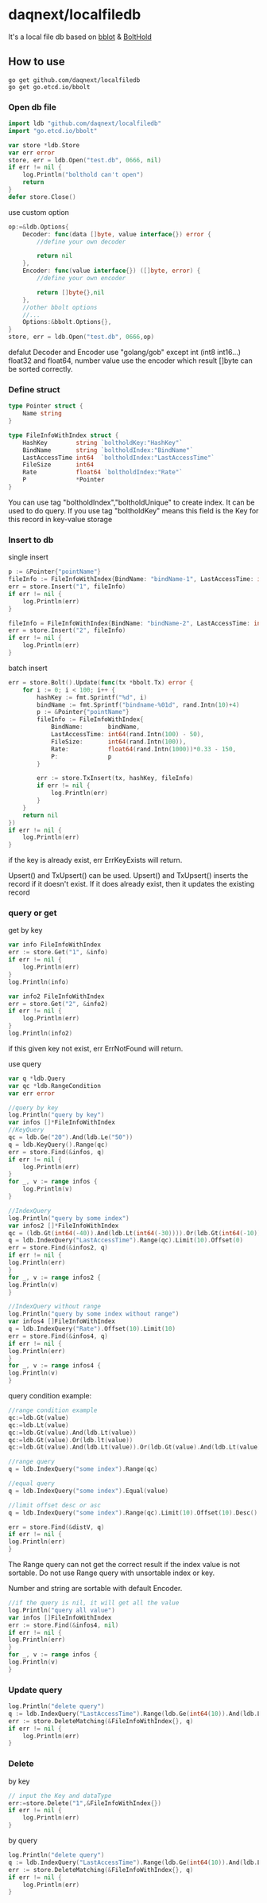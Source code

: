 # daqnext/localfiledb

It's a local file db based on [bblot](https://github.com/etcd-io/bbolt) & [BoltHold](https://github.com/timshannon/bolthold)

## How to use
```
go get github.com/daqnext/localfiledb
go get go.etcd.io/bbolt
```

### Open db file
```go
import ldb "github.com/daqnext/localfiledb"
import "go.etcd.io/bbolt"

var store *ldb.Store
var err error
store, err = ldb.Open("test.db", 0666, nil)
if err != nil {
    log.Println("bolthold can't open")
	return
}
defer store.Close()
```
use custom option
```go
op:=&ldb.Options{
    Decoder: func(data []byte, value interface{}) error {
        //define your own decoder

        return nil
    },
    Encoder: func(value interface{}) ([]byte, error) {
        //define your own encoder

        return []byte{},nil
    },
    //other bbolt options
    //...
    Options:&bbolt.Options{},
}
store, err = ldb.Open("test.db", 0666,op)
```
defalut Decoder and Encoder use "golang/gob" except int (int8 int16...) float32 and float64, number value use the encoder which result []byte can be sorted correctly.

### Define struct
```go
type Pointer struct {
	Name string
}

type FileInfoWithIndex struct {
	HashKey        string `boltholdKey:"HashKey"`
	BindName       string `boltholdIndex:"BindName"`
	LastAccessTime int64  `boltholdIndex:"LastAccessTime"`
	FileSize       int64
	Rate           float64 `boltholdIndex:"Rate"`
	P              *Pointer
}
```
You can use tag "boltholdIndex","boltholdUnique" to create index. It can be used to do query.
If you use tag "boltholdKey" means this field is the Key for this record in key-value storage

### Insert to db
single insert
```go
p := &Pointer{"pointName"}
fileInfo := FileInfoWithIndex{BindName: "bindName-1", LastAccessTime: int64(rand.Intn(100)), FileSize: int64(rand.Intn(100)), P: p}
err = store.Insert("1", fileInfo)
if err != nil {
	log.Println(err)
}

fileInfo = FileInfoWithIndex{BindName: "bindName-2", LastAccessTime: int64(rand.Intn(100)), FileSize: int64(rand.Intn(100)), P: p}
err = store.Insert("2", fileInfo)
if err != nil {
	log.Println(err)
}
```

batch insert
```go
err = store.Bolt().Update(func(tx *bbolt.Tx) error {
	for i := 0; i < 100; i++ {
		hashKey := fmt.Sprintf("%d", i)
		bindName := fmt.Sprintf("bindname-%01d", rand.Intn(10)+4)
		p := &Pointer{"pointName"}
		fileInfo := FileInfoWithIndex{
			BindName:       bindName,
			LastAccessTime: int64(rand.Intn(100) - 50),
			FileSize:       int64(rand.Intn(100)),
			Rate:           float64(rand.Intn(1000))*0.33 - 150,
			P:              p
		}

		err := store.TxInsert(tx, hashKey, fileInfo)
		if err != nil {
			log.Println(err)
		}
	}
	return nil
})
if err != nil {
	log.Println(err)
}
```
if the key is already exist, err ErrKeyExists will return.

Upsert() and TxUpsert() can be used. Upsert() and TxUpsert() inserts the record if it doesn't exist. If it does already exist, then it updates the existing record


### query or get
get by key
```go
var info FileInfoWithIndex
err := store.Get("1", &info)
if err != nil {
	log.Println(err)
}
log.Println(info)

var info2 FileInfoWithIndex
err = store.Get("2", &info2)
if err != nil {
	log.Println(err)
}
log.Println(info2)
```
if this given key not exist, err ErrNotFound will return.

use query
```go
var q *ldb.Query
var qc *ldb.RangeCondition
var err error

//query by key
log.Println("query by key")
var infos []*FileInfoWithIndex
//KeyQuery
qc = ldb.Ge("20").And(ldb.Le("50"))
q = ldb.KeyQuery().Range(qc)
err = store.Find(&infos, q)
if err != nil {
	log.Println(err)
}
for _, v := range infos {
	log.Println(v)
}

//IndexQuery
log.Println("query by some index")
var infos2 []*FileInfoWithIndex
qc = (ldb.Gt(int64(-40)).And(ldb.Lt(int64(-30)))).Or(ldb.Gt(int64(-10)).And(ldb.Lt(int64(10))))
q = ldb.IndexQuery("LastAccessTime").Range(qc).Limit(10).Offset(0)
err = store.Find(&infos2, q)
if err != nil {
log.Println(err)
}
for _, v := range infos2 {
log.Println(v)
}

//IndexQuery without range
log.Println("query by some index without range")
var infos4 []FileInfoWithIndex
q = ldb.IndexQuery("Rate").Offset(10).Limit(10)
err = store.Find(&infos4, q)
if err != nil {
log.Println(err)
}
for _, v := range infos4 {
log.Println(v)
}

```
query condition example:
```go
//range condition example
qc:=ldb.Gt(value)
qc:=ldb.Lt(value)
qc:=ldb.Gt(value).And(ldb.Lt(value))
qc:=ldb.Gt(value).Or(ldb.lt(value))
qc:=ldb.Gt(value).And(ldb.Lt(value)).Or(ldb.Gt(value).And(ldb.Lt(value)))

//range query
q = ldb.IndexQuery("some index").Range(qc)

//equal query
q = ldb.IndexQuery("some index").Equal(value)

//limit offset desc or asc
q = ldb.IndexQuery("some index").Range(qc).Limit(10).Offset(10).Desc()

err = store.Find(&distV, q)
if err != nil {
log.Println(err)
}

```
The Range query can not get the correct result if the index value is not sortable. Do not use Range query with unsortable index or key.

Number and string are sortable with default Encoder.

```go
//if the query is nil, it will get all the value
log.Println("query all value")
var infos []FileInfoWithIndex
err := store.Find(&infos4, nil)
if err != nil {
log.Println(err)
}
for _, v := range infos {
log.Println(v)
}

```

### Update query
```go
log.Println("delete query")
q := ldb.IndexQuery("LastAccessTime").Range(ldb.Ge(int64(10)).And(ldb.Le(int64(20))))
err := store.DeleteMatching(&FileInfoWithIndex{}, q)
if err != nil {
	log.Println(err)
}
```

### Delete
by key
```go
// input the Key and dataType
err:=store.Delete("1",&FileInfoWithIndex{})
if err != nil {
	log.Println(err)
}
```

by query
```go
log.Println("delete query")
q := ldb.IndexQuery("LastAccessTime").Range(ldb.Ge(int64(10)).And(ldb.Le(int64(20))))
err := store.DeleteMatching(&FileInfoWithIndex{}, q)
if err != nil {
	log.Println(err)
}
```
